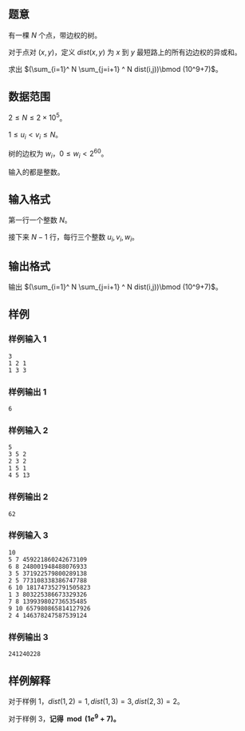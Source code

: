 ## 题意

有一棵 $N$ 个点，带边权的树。

对于点对 $(x,y)$，定义 $dist(x,y)$ 为 $x$ 到 $y$ 最短路上的所有边边权的异或和。

求出 $(\sum_{i=1}^ N \sum_{j=i+1} ^ N dist(i,j))\bmod (10^9+7)$。

## 数据范围 

$2\le N\le 2\times 10^5$。

$1\le u_i < v_i \le N$。

树的边权为 $w_i$，$0\le w_i < 2^{60}$。

输入的都是整数。

## 输入格式

第一行一个整数 $N$。

接下来 $N-1$ 行，每行三个整数 $u_i,v_i,w_i$。

## 输出格式

输出 $(\sum_{i=1}^ N \sum_{j=i+1} ^ N dist(i,j))\bmod (10^9+7)$。

## 样例

### 样例输入 1

```
3
1 2 1
1 3 3
```

### 样例输出 1

```
6
```



### 样例输入 2

```
5
3 5 2
2 3 2
1 5 1
4 5 13
```

### 样例输出 2

```
62
```



### 样例输入 3

```
10
5 7 459221860242673109
6 8 248001948488076933
3 5 371922579800289138
2 5 773108338386747788
6 10 181747352791505823
1 3 803225386673329326
7 8 139939802736535485
9 10 657980865814127926
2 4 146378247587539124
```

### 样例输出 3

```
241240228
```



## 样例解释

对于样例 1，$dist(1,2)=1,dist(1,3)=3,dist(2,3)=2$。

对于样例 3，**记得 $\bmod (1e^9+7)$。**


